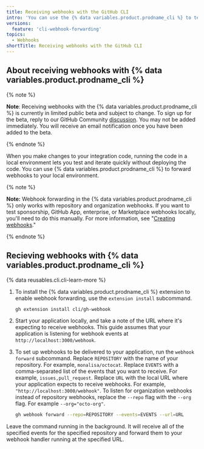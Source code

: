```yaml
---
title: Receiving webhooks with the GitHub CLI
intro: 'You can use the {% data variables.product.prodname_cli %} to test webhooks in your development environment without the complexity of port forwarding or third-party tools.'
versions:
  feature: 'cli-webhook-forwarding'
topics:
  - Webhooks
shortTitle: Receiving webhooks with the GitHub CLI
---
```

## About receiving webhooks with {% data variables.product.prodname_cli %}

{% note %}

**Note**: Receiving webhooks with the {% data variables.product.prodname_cli %} is currently in limited public beta and subject to change. To sign up for the beta, reply to our GitHub Community [discussion](https://github.com/orgs/community/discussions/38261). You may not be added immediately. You will receive an email notification once you have been added to the beta.

{% endnote %}

When you make changes to your integration code, running the code in a local environment lets you test and iterate quickly without deploying the code. You can use {% data variables.product.prodname_cli %} to forward webhooks to your local environment.

{% note %}

**Note:** Webhook forwarding in the {% data variables.product.prodname_cli %} only works with repository and organization webhooks. If you want to test sponsorship, GitHub App, enterprise, or Marketplace webhooks locally, you'll need to do this manually. For more information, see "[Creating webhooks](/developers/webhooks-and-events/webhooks/creating-webhooks)."

{% endnote %}

## Recieving webhooks with {% data variables.product.prodname_cli %}

{% data reusables.cli.cli-learn-more %}

1. To install the {% data variables.product.prodname_cli %} extension to enable webhook forwarding, use the `extension install` subcommand. 

   ```sh
   gh extension install cli/gh-webhook
   ```


1. Start your application locally, and take a note of the URL where it's expecting to receive webhooks. This guide assumes that your application is listening for webhook events at `http://localhost:3000/webhook`.

1. To set up webhooks to be delivered to your application, run the `webhook forward` subcommand. Replace `REPOSITORY` with the name of your repository. For example, `monalisa/octocat`. Replace `EVENTS` with a comma-separated list of the events that you want to receive. For example, `issues,pull_request`. Replace `URL` with the local URL where your application expects to receive webhooks. For example, `"http://localhost:3000/webhook"`.  To listen for organization webhooks instead of repository webhooks, replace the `--repo` flag with the `--org` flag. For example `--org="octo-org"`.


   ```sh
   gh webhook forward --repo=REPOSITORY --events=EVENTS --url=URL
   ```

  Leave the command running in the background. It will receive all of the specified events for the specified repository and forward them to your webhook handler running at the specified URL.
